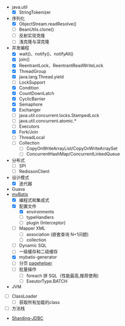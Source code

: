 * java.util
    - [X] StringTokenizer
* 序列化
    - [X] ObjectStream.readResolve()
    - [ ] BeanUtils.clone()
    - [ ] 反射实现克隆
    - [ ] 浅克隆与深克隆
* 并发编程
    - [X] wait()、notify()、notifyAll()
    - [X] join()
    - [X] ReentrantLock、ReentrantReadWriteLock
    - [X] ThreadGroup
    - [X] java.lang.Thread.yield 
    - [ ] LockSupport
    - [X] Condition
    - [X] CountDownLatch
    - [X] CyclicBarrier
    - [X] Semaphore
    - [X] Exchanger
    - [ ] java.util.concurrent.locks.StampedLock
    - [ ] java.util.concurrent.atomic.*
    - [ ] Executors
    - [X] Fork/Join
    - [ ] ThreadLocal
    - [ ] Collection
        - [ ] CopyOnWriteArrayList/CopyOnWriteArraySet
        - [ ] ConcurrentHashMap/ConcurrentLinkedQueue
* 分布式
    - [ ] SPI
    - [ ] RedissonClient
* 设计模式
    - [X] 迭代器
* Guava
* [myBatis](http://www.mybatis.org/mybatis-3) 
    - [X] 编程式和集成式
    - [X] 配置文件
        - [X] environments 
        - [ ] typeHandlers
        - [ ] plugin (Interceptor)
    - [ ] Mapper XML
        - [ ] association (嵌套查询 N+1问题)
        - [ ] collection  
    - [ ] Dynamic SQL
    - [ ] 一级缓存和二级缓存
    - [X] mybatis-generator
    - [ ] 分页 [pagehelper](https://github.com/pagehelper/Mybatis-PageHelper)
    - [ ] 批量操作
        - [ ] foreach 拼 SQL（性能最高,推荐使用)
        - [ ] ExeutorType.BATCH 
* JVM
 - [ ] ClassLoader
    - [ ] 获取所有加载的class
 - [ ] 方法栈

* [Sharding-JDBC](https://shardingsphere.apache.org/document/current/cn/quick-start/sharding-jdbc-quick-start/)
